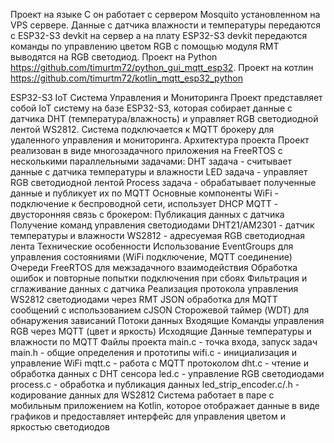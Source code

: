 Проект на языке C он работает с сервером Mosquito установленном на VPS сервере. Данные с датчика влажности и температуры передаются с ESP32-S3 devkit на сервер а на плату ESP32-S3 devkit передаются команды по управлению цветом RGB с помощью модуля RMT выводятся на RGB светодиод. Проект на Python https://github.com/timurtm72/python_gui_mqtt_esp32.
Проект на котлин https://github.com/timurtm72/kotlin_mqtt_esp32_python

ESP32-S3 IoT Система Управления и Мониторинга
Проект представляет собой IoT систему на базе ESP32-S3, которая собирает данные с датчика DHT (температура/влажность) и управляет RGB светодиодной лентой WS2812. Система подключается к MQTT брокеру для удаленного управления и мониторинга.
Архитектура проекта
Проект реализован в виде многозадачного приложения на FreeRTOS с несколькими параллельными задачами:
DHT задача - считывает данные с датчика температуры и влажности
LED задача - управляет RGB светодиодной лентой
Process задача - обрабатывает полученные данные и публикует их по MQTT
Основные компоненты
WiFi - подключение к беспроводной сети, использует DHCP
MQTT - двусторонняя связь с брокером:
Публикация данных с датчика
Получение команд управления светодиодами
DHT21/AM2301 - датчик температуры и влажности
WS2812 - адресуемая RGB светодиодная лента
Технические особенности
Использование EventGroups для управления состояниями (WiFi подключение, MQTT соединение)
Очереди FreeRTOS для межзадачного взаимодействия
Обработка ошибок и повторные попытки подключения при сбоях
Фильтрация и сглаживание данных с датчика
Реализация протокола управления WS2812 светодиодами через RMT
JSON обработка для MQTT сообщений с использованием cJSON
Сторожевой таймер (WDT) для обнаружения зависаний
Потоки данных
Входящие
Команды управления RGB через MQTT (цвет и яркость)
Исходящие
Данные температуры и влажности по MQTT
Файлы проекта
main.c - точка входа, запуск задач
main.h - общие определения и прототипы
wifi.c - инициализация и управление WiFi
mqtt.c - работа с MQTT протоколом
dht.c - чтение и обработка данных с DHT сенсора
led.c - управление RGB светодиодами
process.c - обработка и публикация данных
led_strip_encoder.c/.h - кодирование данных для WS2812
Система работает в паре с мобильным приложением на Kotlin, которое отображает данные в виде графиков и предоставляет интерфейс для управления цветом и яркостью светодиодов
